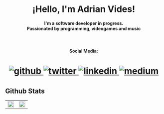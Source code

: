 <h1 align="center">
¡Hello, I'm Adrian Vides!
</h1>
<h4 align="center">
 I'm a software developer in progress. <br>
 Passionated by programming, videogames and music
</h4>
<br>

<h4 align="center"> Social Media: </h4>
<h1 align="center">
<a href="https://github.com/AdrianVides56" target="_blank">
<img src=https://img.shields.io/badge/github-%2324292e.svg?&style=for-the-badge&logo=github&logoColor=white alt=github style="margin-bottom: 5px;" />
</a>
<a href="https://twitter.com/termi56661" target="_blank">
<img src=https://img.shields.io/badge/twitter-%2300acee.svg?&style=for-the-badge&logo=twitter&logoColor=white alt=twitter style="margin-bottom: 5px;" />
</a>
<a href="https://www.linkedin.com/in/adrian-felipe-vides-jimenez-a201401b7/" target="_blank">
<img src=https://img.shields.io/badge/linkedin-%231E77B5.svg?&style=for-the-badge&logo=linkedin&logoColor=white alt=linkedin style="margin-bottom: 5px;" />
</a>
<a href="https://adrianvides56.medium.com" target="_blank">
<img src=https://img.shields.io/badge/medium-%23292929.svg?&style=for-the-badge&logo=medium&logoColor=white alt=medium style="margin-bottom: 5px;" />
</a>  
</h1>
 

## Github Stats  
<table><tr><td valign="top" width="50%">

<img src="https://github-readme-stats.vercel.app/api?username=AdrianVides56&show_icons=true&theme=onedark" align="center" style="width: 100%" />

</td><td valign="top" width="50%">

<img src="https://github-readme-stats.vercel.app/api/top-langs/?username=AdrianVides56&show_icons=true&theme=onedark" align="center" style="width: 100%" />
 
</td></tr></table>  


<br/>  
